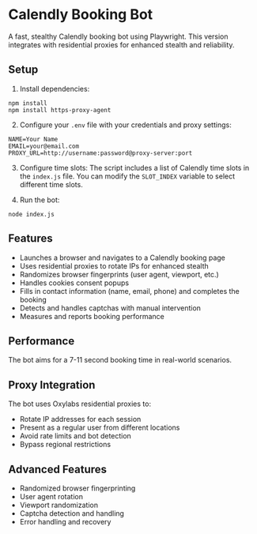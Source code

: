 # Calendly Booking Bot

A fast, stealthy Calendly booking bot using Playwright. This version integrates with residential proxies for enhanced stealth and reliability.

## Setup

1. Install dependencies:
```
npm install
npm install https-proxy-agent
```

2. Configure your `.env` file with your credentials and proxy settings:
```
NAME=Your Name
EMAIL=your@email.com
PROXY_URL=http://username:password@proxy-server:port
```

3. Configure time slots:
The script includes a list of Calendly time slots in the `index.js` file. You can modify the `SLOT_INDEX` variable to select different time slots.

4. Run the bot:
```
node index.js
```

## Features

- Launches a browser and navigates to a Calendly booking page
- Uses residential proxies to rotate IPs for enhanced stealth
- Randomizes browser fingerprints (user agent, viewport, etc.)
- Handles cookies consent popups
- Fills in contact information (name, email, phone) and completes the booking
- Detects and handles captchas with manual intervention
- Measures and reports booking performance

## Performance

The bot aims for a 7-11 second booking time in real-world scenarios.

## Proxy Integration

The bot uses Oxylabs residential proxies to:
- Rotate IP addresses for each session
- Present as a regular user from different locations
- Avoid rate limits and bot detection
- Bypass regional restrictions

## Advanced Features

- Randomized browser fingerprinting
- User agent rotation
- Viewport randomization
- Captcha detection and handling
- Error handling and recovery 